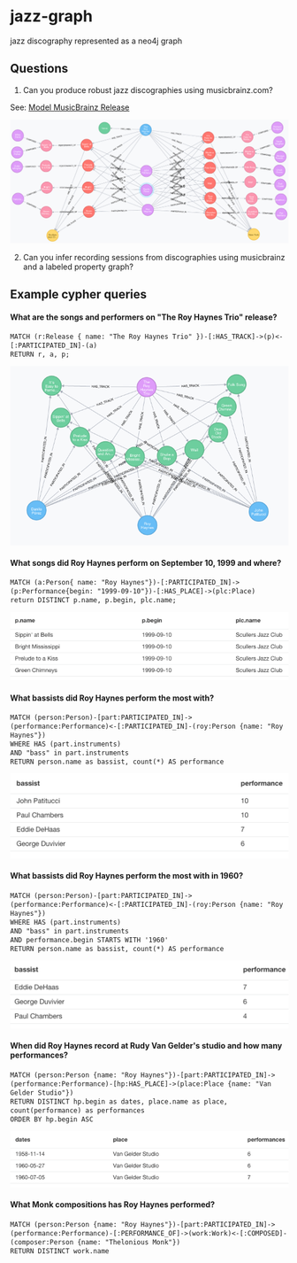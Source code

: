 # jazz-graph
jazz discography represented as a neo4j graph

## Questions

1. Can you produce robust jazz discographies using musicbrainz.com?

  See: [Model MusicBrainz Release](https://musicbrainz.org/release/e8bb8ea9-b4af-4cc7-b209-f6a9d6c86eea)
  
  ![Alt text](https://github.com/bmckinney/jazz-graph/blob/master/screenshots/model-release.png?raw=true "Model Release")

2. Can you infer recording sessions from discographies using musicbrainz and a labeled property graph?

## Example cypher queries

#### What are the songs and performers on "The Roy Haynes Trio" release?
```
MATCH (r:Release { name: "The Roy Haynes Trio" })-[:HAS_TRACK]->(p)<-[:PARTICIPATED_IN]-(a)
RETURN r, a, p;
```
![Alt text](https://github.com/bmckinney/jazz-graph/blob/master/screenshots/haynes-trio-release.png?raw=true "Roy Haynes Trio Release")

#### What songs did Roy Haynes perform on September 10, 1999 and where?
```
MATCH (a:Person{ name: "Roy Haynes"})-[:PARTICIPATED_IN]->(p:Performance{begin: "1999-09-10"})-[:HAS_PLACE]->(plc:Place)
return DISTINCT p.name, p.begin, plc.name;
```
![Alt text](https://github.com/bmckinney/jazz-graph/blob/master/screenshots/haynes-trio-scullers-session.png?raw=true "Roy Haynes Trio Scullers Session")

#### What bassists did Roy Haynes perform the most with?
```
MATCH (person:Person)-[part:PARTICIPATED_IN]->(performance:Performance)<-[:PARTICIPATED_IN]-(roy:Person {name: "Roy Haynes"})
WHERE HAS (part.instruments) 
AND "bass" in part.instruments
RETURN person.name as bassist, count(*) AS performance
```
![Alt text](https://github.com/bmckinney/jazz-graph/blob/master/screenshots/haynes-bassists.png?raw=true "Roy Haynes Bassists")

#### What bassists did Roy Haynes perform the most with in 1960?
```
MATCH (person:Person)-[part:PARTICIPATED_IN]->(performance:Performance)<-[:PARTICIPATED_IN]-(roy:Person {name: "Roy Haynes"})
WHERE HAS (part.instruments) 
AND "bass" in part.instruments
AND performance.begin STARTS WITH '1960'
RETURN person.name as bassist, count(*) AS performance
```
![Alt text](https://github.com/bmckinney/jazz-graph/blob/master/screenshots/haynes-bassists-1960.png?raw=true "Roy Haynes Bassists -1960")

#### When did Roy Haynes record at Rudy Van Gelder's studio and how many performances?
```
MATCH (person:Person {name: "Roy Haynes"})-[part:PARTICIPATED_IN]->(performance:Performance)-[hp:HAS_PLACE]->(place:Place {name: "Van Gelder Studio"}) 
RETURN DISTINCT hp.begin as dates, place.name as place, count(performance) as performances
ORDER BY hp.begin ASC
```
![Alt text](https://github.com/bmckinney/jazz-graph/blob/master/screenshots/haynes-van-gelder.png?raw=true "Roy Haynes Van Gelder Studio")

#### What Monk compositions has Roy Haynes performed?
```
MATCH (person:Person {name: "Roy Haynes"})-[part:PARTICIPATED_IN]->(performance:Performance)-[:PERFORMANCE_OF]->(work:Work)<-[:COMPOSED]-(composer:Person {name: "Thelonious Monk"})
RETURN DISTINCT work.name
```

